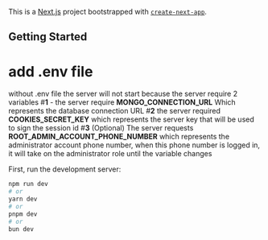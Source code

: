 This is a [Next.js](https://nextjs.org/) project bootstrapped with [`create-next-app`](https://github.com/vercel/next.js/tree/canary/packages/create-next-app).

## Getting Started
# add .env file
without .env file the server will not start
because the server require 2 variables
#**1** - the server require **MONGO_CONNECTION_URL** Which represents the database connection URL
#**2** the server required **COOKIES_SECRET_KEY** which represents the server key that will be used to sign the session id
#**3** (Optional) The server requests **ROOT_ADMIN_ACCOUNT_PHONE_NUMBER** which represents the administrator account phone number, when this phone number is logged in, it will take on the administrator role until the variable changes

First, run the development server:

```bash
npm run dev
# or
yarn dev
# or
pnpm dev
# or
bun dev
